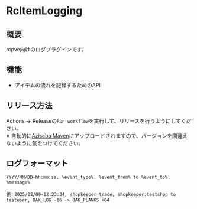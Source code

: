 # RcItemLogging

## 概要
rcpve向けのログプラグインです。

## 機能
- アイテムの流れを記録するためのAPI

## リリース方法
Actions -> Releaseの`Run workflow`を実行して、リリースを行うようにしてください。\
※ 自動的に[Azisaba Maven](https://repo.azisaba.net/)にアップロードされますので、バージョンを間違えないように気をつけてください。

## ログフォーマット

`YYYY/MM/DD-hh:mm:ss, %event_type%, %event_from% to %event_to%, %message%`

例: `2025/02/09-12:23:34, shopkeeper_trade, shopkeeper:testshop to testuser, OAK_LOG -16 -> OAK_PLANKS +64`
